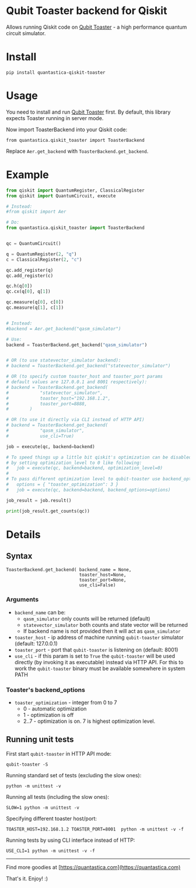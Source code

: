 # Qubit Toaster backend for Qiskit

Allows running Qiskit code on [Qubit Toaster](https://quantastica.com/toaster/) - a high performance quantum circuit simulator.


# Install

```
pip install quantastica-qiskit-toaster
```

# Usage

You need to install and run [Qubit Toaster](https://quantastica.com/toaster/) first. By default, this library expects Toaster running in server mode.


Now import ToasterBackend into your Qiskit code:

```
from quantastica.qiskit_toaster import ToasterBackend
```

Replace `Aer.get_backend` with `ToasterBackend.get_backend`.

# Example

```python
from qiskit import QuantumRegister, ClassicalRegister
from qiskit import QuantumCircuit, execute

# Instead:
#from qiskit import Aer

# Do:
from quantastica.qiskit_toaster import ToasterBackend


qc = QuantumCircuit()

q = QuantumRegister(2, "q")
c = ClassicalRegister(2, "c")

qc.add_register(q)
qc.add_register(c)

qc.h(q[0])
qc.cx(q[0], q[1])

qc.measure(q[0], c[0])
qc.measure(q[1], c[1])


# Instead:
#backend = Aer.get_backend("qasm_simulator")

# Use:
backend = ToasterBackend.get_backend("qasm_simulator")


# OR (to use statevector_simulator backend):
# backend = ToasterBackend.get_backend("statevector_simulator")

# OR (to specify custom toaster_host and toaster_port params
# default values are 127.0.0.1 and 8001 respectively):
# backend = ToasterBackend.get_backend(
#            "statevector_simulator",
#            toaster_host="192.168.1.2",
#            toaster_port=8888,
#        )

# OR (to use it directly via CLI instead of HTTP API)
# backend = ToasterBackend.get_backend(
#            "qasm_simulator",
#            use_cli=True)

job = execute(qc, backend=backend)

# To speed things up a little bit qiskit's optimization can be disabled
# by setting optimization_level to 0 like following:
#   job = execute(qc, backend=backend, optimization_level=0)
#
# To pass different optimization level to qubit-toaster use backend_options:
#   options = { "toaster_optimization": 3 }
#   job = execute(qc, backend=backend, backend_options=options)

job_result = job.result()

print(job_result.get_counts(qc))

```


# Details

## Syntax

```
ToasterBackend.get_backend( backend_name = None,
                            toaster_host=None, 
                            toaster_port=None, 
                            use_cli=False)
```


### Arguments

- `backend_name` can be:
  - `qasm_simulator` only counts will be returned (default)
  - `statevector_simulator` both counts and state vector will be returned
  - If backend name is not provided then it will act as `qasm_simulator`
- `toaster_host` - ip address of machine running `qubit-toaster` simulator (default: 127.0.0.1)
- `toaster_port` - port that `qubit-toaster` is listening on (default: 8001)
- `use_cli` - if this param is set to `True` the `qubit-toaster` will be used directly (by invoking it as executable) instead via HTTP API. For this to work the `qubit-toaster` binary must be available somewhere in system PATH

### Toaster's backend_options
  - `toaster_optimization` - integer from 0 to 7
    - 0 - automatic optimization
    - 1 - optimization is off
    - 2..7 - optimization is on. 7 is highest optimization level.

## Running unit tests

First start `qubit-toaster` in HTTP API mode:
```
qubit-toaster -S
```

 Running standard set of tests (excluding the slow ones):
 ```
 python -m unittest -v
 ```

Running all tests (including the slow ones):
```
SLOW=1 python -m unittest -v
```

Specifying different toaster host/port:
```
TOASTER_HOST=192.168.1.2 TOASTER_PORT=8001  python -m unittest -v -f
```

Running tests by using CLI interface instead of HTTP:
```
USE_CLI=1 python -m unittest -v -f
```

-------

Find more goodies at [https://quantastica.com](https://quantastica.com)

That's it. Enjoy! :)
